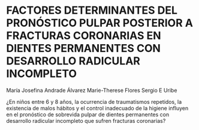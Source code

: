 # FACTORES	DETERMINANTES	DEL	PRONÓSTICO	PULPAR	POSTERIOR	A	FRACTURAS	CORONARIAS	EN	DIENTES	PERMANENTES	CON	DESARROLLO RADICULAR	INCOMPLETO

María	Josefina	Andrade	Álvarez	
Marie-Therese Flores
Sergio E Uribe

¿En	 niños	 entre	 6	 y	 8	 años,	 la	 ocurrencia	 de	 traumatismos	 repetidos,	 la	 existencia	 de	malos	 hábitos	 y	 el	 control	 inadecuado	 de	 la	 higiene	 influyen	 en	 el	 pronóstico	 de	sobrevida	 pulpar	 de	 dientes	 permanentes	 con	 desarrollo	 radicular	 incompleto	 que	sufren	fracturas	coronarias?